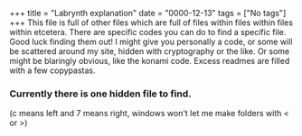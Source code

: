 
+++
title = "Labrynth explanation"
date = "0000-12-13"
tags = ["No tags"]
+++
This file is full of other files which are full of files within files within files within etcetera. 
There are specific codes you can do to find a specific file.
Good luck finding them out! I might give you personally a code, or some will be scattered around my site, hidden with cryptography or the like. Or some might be blaringly obvious, like the konami code.
Excess readmes are filled with a few copypastas.

### Currently there is **one** hidden file to find. 

(c means left and 7 means right, windows won't let me make folders with < or >)
